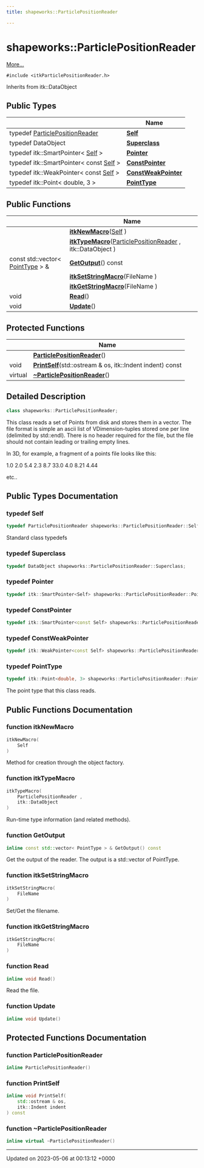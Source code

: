 ```yaml
---
title: shapeworks::ParticlePositionReader

---
```


# shapeworks::ParticlePositionReader



 [More...](#detailed-description)


`#include <itkParticlePositionReader.h>`

Inherits from itk::DataObject

## Public Types

|                | Name           |
| -------------- | -------------- |
| typedef [ParticlePositionReader](../Classes/classshapeworks_1_1ParticlePositionReader.md) | **[Self](../Classes/classshapeworks_1_1ParticlePositionReader.md#typedef-self)**  |
| typedef DataObject | **[Superclass](../Classes/classshapeworks_1_1ParticlePositionReader.md#typedef-superclass)**  |
| typedef itk::SmartPointer< [Self](../Classes/classshapeworks_1_1ParticlePositionReader.md#typedef-self) > | **[Pointer](../Classes/classshapeworks_1_1ParticlePositionReader.md#typedef-pointer)**  |
| typedef itk::SmartPointer< const [Self](../Classes/classshapeworks_1_1ParticlePositionReader.md#typedef-self) > | **[ConstPointer](../Classes/classshapeworks_1_1ParticlePositionReader.md#typedef-constpointer)**  |
| typedef itk::WeakPointer< const [Self](../Classes/classshapeworks_1_1ParticlePositionReader.md#typedef-self) > | **[ConstWeakPointer](../Classes/classshapeworks_1_1ParticlePositionReader.md#typedef-constweakpointer)**  |
| typedef itk::Point< double, 3 > | **[PointType](../Classes/classshapeworks_1_1ParticlePositionReader.md#typedef-pointtype)**  |

## Public Functions

|                | Name           |
| -------------- | -------------- |
| | **[itkNewMacro](../Classes/classshapeworks_1_1ParticlePositionReader.md#function-itknewmacro)**([Self](../Classes/classshapeworks_1_1ParticlePositionReader.md#typedef-self) ) |
| | **[itkTypeMacro](../Classes/classshapeworks_1_1ParticlePositionReader.md#function-itktypemacro)**([ParticlePositionReader](../Classes/classshapeworks_1_1ParticlePositionReader.md) , itk::DataObject ) |
| const std::vector< [PointType](../Classes/classshapeworks_1_1ParticlePositionReader.md#typedef-pointtype) > & | **[GetOutput](../Classes/classshapeworks_1_1ParticlePositionReader.md#function-getoutput)**() const |
| | **[itkSetStringMacro](../Classes/classshapeworks_1_1ParticlePositionReader.md#function-itksetstringmacro)**(FileName ) |
| | **[itkGetStringMacro](../Classes/classshapeworks_1_1ParticlePositionReader.md#function-itkgetstringmacro)**(FileName ) |
| void | **[Read](../Classes/classshapeworks_1_1ParticlePositionReader.md#function-read)**() |
| void | **[Update](../Classes/classshapeworks_1_1ParticlePositionReader.md#function-update)**() |

## Protected Functions

|                | Name           |
| -------------- | -------------- |
| | **[ParticlePositionReader](../Classes/classshapeworks_1_1ParticlePositionReader.md#function-particlepositionreader)**() |
| void | **[PrintSelf](../Classes/classshapeworks_1_1ParticlePositionReader.md#function-printself)**(std::ostream & os, itk::Indent indent) const |
| virtual | **[~ParticlePositionReader](../Classes/classshapeworks_1_1ParticlePositionReader.md#function-~particlepositionreader)**() |

## Detailed Description

```cpp
class shapeworks::ParticlePositionReader;
```


This class reads a set of Points from disk and stores them in a vector. The file format is simple an ascii list of VDimension-tuples stored one per line (delimited by std::endl). There is no header required for the file, but the file should not contain leading or trailing empty lines.

In 3D, for example, a fragment of a points file looks like this:

1.0 2.0 5.4 2.3 8.7 33.0 4.0 8.21 4.44

etc.. 

## Public Types Documentation

### typedef Self

```cpp
typedef ParticlePositionReader shapeworks::ParticlePositionReader::Self;
```


Standard class typedefs 


### typedef Superclass

```cpp
typedef DataObject shapeworks::ParticlePositionReader::Superclass;
```


### typedef Pointer

```cpp
typedef itk::SmartPointer<Self> shapeworks::ParticlePositionReader::Pointer;
```


### typedef ConstPointer

```cpp
typedef itk::SmartPointer<const Self> shapeworks::ParticlePositionReader::ConstPointer;
```


### typedef ConstWeakPointer

```cpp
typedef itk::WeakPointer<const Self> shapeworks::ParticlePositionReader::ConstWeakPointer;
```


### typedef PointType

```cpp
typedef itk::Point<double, 3> shapeworks::ParticlePositionReader::PointType;
```


The point type that this class reads. 


## Public Functions Documentation

### function itkNewMacro

```cpp
itkNewMacro(
    Self 
)
```


Method for creation through the object factory. 


### function itkTypeMacro

```cpp
itkTypeMacro(
    ParticlePositionReader ,
    itk::DataObject 
)
```


Run-time type information (and related methods). 


### function GetOutput

```cpp
inline const std::vector< PointType > & GetOutput() const
```


Get the output of the reader. The output is a std::vector of PointType. 


### function itkSetStringMacro

```cpp
itkSetStringMacro(
    FileName 
)
```


Set/Get the filename. 


### function itkGetStringMacro

```cpp
itkGetStringMacro(
    FileName 
)
```


### function Read

```cpp
inline void Read()
```


Read the file. 


### function Update

```cpp
inline void Update()
```


## Protected Functions Documentation

### function ParticlePositionReader

```cpp
inline ParticlePositionReader()
```


### function PrintSelf

```cpp
inline void PrintSelf(
    std::ostream & os,
    itk::Indent indent
) const
```


### function ~ParticlePositionReader

```cpp
inline virtual ~ParticlePositionReader()
```


-------------------------------

Updated on 2023-05-06 at 00:13:12 +0000